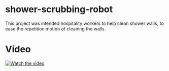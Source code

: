 # shower-scrubbing-robot
This project was intended hospitality workers to help clean shower walls, to ease the repetition motion of cleaning the walls.

# Video
[![Watch the video](https://videoapi-muybridge.vimeocdn.com/animated-thumbnails/image/0a02409f-be6a-4e52-ae1f-4ea66f57fc5e.gif?ClientID=vimeo-core-prod&Date=1648649593&Signature=216db1ce917044d116c1a484117c2775e816c37a)](https://vimeo.com/694008753)
